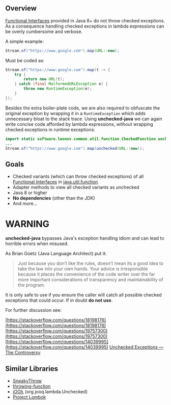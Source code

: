 Overview
--------

[Functional Interfaces](https://docs.oracle.com/javase/8/docs/api/java/lang/FunctionalInterface.html) provided in Java 8+ do not throw checked exceptions. As a consequence handling checked exceptions in lambda expressions can be overly cumbersome and verbose.

A simple example:

```java
Stream.of("https://www.google.com").map(URL::new);
```

Must be coded as:

```java
Stream.of("https://www.google.com").map(t -> {
    try {
        return new URL(t);
    } catch (final MalformedURLException e) {
        throw new RuntimeException(e);
    }
});
```

Besides the extra boiler-plate code, we are also required to obfuscate the original exception by wrapping it in a ``RuntimeException`` which adds unnecessary bloat to the stack trace. Using **unchecked-java** we can again write concise code afforded by lambda expressions, without wrapping checked exceptions in runtime exceptions:

```java
import static software.leonov.common.util.function.CheckedFunction.unchecked;
...
Stream.of("https://www.google.com").map(unchecked(URL::new));
```

Goals
-----
- Checked variants (which can throw checked exceptions) of all [Functional Interfaces](https://docs.oracle.com/javase/8/docs/api/java/lang/FunctionalInterface.html) in [java.util.function](https://docs.oracle.com/javase/8/docs/api/java/util/function/package-summary.html)
- Adapter methods to view all checked variants as unchecked
- Java 8 or higher
- **No dependencies** (other than the JDK)
- And more...

WARNING
=======
**unchecked-java** bypasses Java's exception handling idiom and can lead to horrible errors when misused.

As Brian Goetz (Java Language Architect) put it:

> Just because you don’t like the rules, doesn’t mean its a good idea to take the law into your own hands. Your advice is irresponsible because it places the convenience of the code writer over the far more important considerations of transparency and maintainability of the program.


It is only safe to use if you ensure the caller will catch all possible checked exceptions that could occur. If in doubt <b>do not use</b>.

For further discussion see:

[https://stackoverflow.com/questions/18198176](https://stackoverflow.com/questions/18198176)  
[https://stackoverflow.com/questions/19757300](https://stackoverflow.com/questions/19757300)  
[https://stackoverflow.com/questions/14039995](https://stackoverflow.com/questions/14039995)
[Unchecked Exceptions — The Controversy](https://docs.oracle.com/javase/tutorial/essential/exceptions/runtime.html)  

Similar Libraries
-----------------
- [SneakyThrow](https://github.com/rainerhahnekamp/sneakythrow)
- [throwing-function](https://github.com/pivovarit/throwing-function)
- [jOOλ](https://github.com/jOOQ/jOOL) (org.jooq.lambda.Unchecked)
- [Project Lombok](https://projectlombok.org/features/SneakyThrows)
